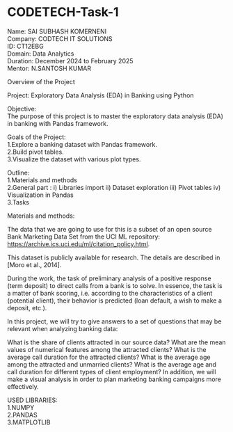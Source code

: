 # CODETECH-Task-1             
Name: SAI SUBHASH KOMERNENI                                                                                                                    
Company: CODTECH IT SOLUTIONS                                                          
ID: CT12EBG                                                                     
Domain: Data Analytics                                                                                                   
Duration: December 2024 to February 2025                                                     
Mentor: N.SANTOSH KUMAR                                                      

Overview of the Project                              

Project: Exploratory Data Analysis (EDA) in Banking using Python                           

Objective:                                    
The purpose of this project is to master the exploratory data analysis (EDA) in banking with Pandas framework.                                 

Goals of the Project:                             
1.Explore a banking dataset with Pandas framework.                              
2.Build pivot tables.                                       
3.Visualize the dataset with various plot types.                                    

Outline:                                                       
1.Materials and methods                                               
2.General part : i) Libraries import ii) Dataset exploration iii) Pivot tables iv) Visualization in Pandas                                 
3.Tasks                                        

Materials and methods:                                               

The data that we are going to use for this is a subset of an open source Bank Marketing Data Set from the UCI ML repository:                                            
https://archive.ics.uci.edu/ml/citation_policy.html.

This dataset is publicly available for research. The details are described in [Moro et al., 2014].                                         

During the work, the task of preliminary analysis of a positive response (term deposit) to direct calls from a bank is to solve. In essence, the task is a matter of bank scoring, i.e. according to the characteristics of a client (potential client), their behavior is predicted (loan default, a wish to make a deposit, etc.).                      

In this project, we will try to give answers to a set of questions that may be relevant when analyzing banking data:                                     

What is the share of clients attracted in our source data? What are the mean values ​​of numerical features among the attracted clients? What is the average call duration for the attracted clients? What is the average age among the attracted and unmarried clients? What is the average age and call duration for different types of client employment? In addition, we will make a visual analysis in order to plan marketing banking campaigns more effectively.                             

USED LIBRARIES:                              
1.NUMPY                           
2.PANDAS                            
3.MATPLOTLIB                                  
